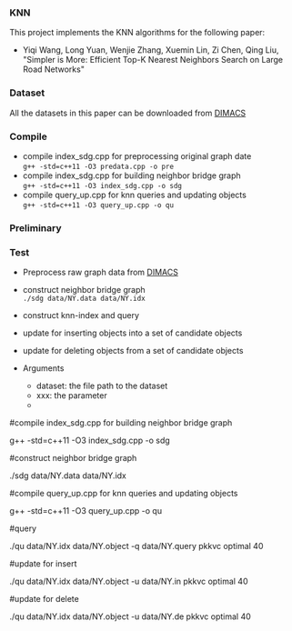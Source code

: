 ### KNN
This project implements the KNN algorithms for the following paper:
* Yiqi Wang, Long Yuan,  Wenjie Zhang, Xuemin Lin, Zi Chen, Qing Liu, "Simpler is More: Efficient Top-K Nearest Neighbors Search on Large Road Networks"

### Dataset

All the datasets in this paper can be downloaded from [DIMACS](http://www.diag.uniroma1.it/~challenge9/download.shtml)

### Compile
* compile index_sdg.cpp for preprocessing original graph date <br>
  `g++ -std=c++11 -O3 predata.cpp -o pre`
* compile index_sdg.cpp for building neighbor bridge graph <br>
  `g++ -std=c++11 -O3 index_sdg.cpp -o sdg`
* compile query_up.cpp for knn queries and updating objects <br>
  `g++ -std=c++11 -O3 query_up.cpp -o qu` 

### Preliminary

### Test
* Preprocess raw graph data from [DIMACS](http://www.diag.uniroma1.it/~challenge9/download.shtml)
  
* construct neighbor bridge graph <br>
  `./sdg data/NY.data data/NY.idx`
  
* construct knn-index and query

* update for inserting objects into a set of candidate objects

* update for deleting objects from a set of candidate objects


* Arguments
  * dataset: the file path to the dataset
  * xxx: the parameter
  * 
#compile index_sdg.cpp for building neighbor bridge graph

g++ -std=c++11 -O3 index_sdg.cpp -o sdg


#construct neighbor bridge graph

./sdg data/NY.data data/NY.idx

#compile query_up.cpp for knn queries and updating objects

g++ -std=c++11 -O3 query_up.cpp -o qu

#query

./qu data/NY.idx data/NY.object -q data/NY.query pkkvc optimal 40

#update for insert

./qu data/NY.idx data/NY.object -u data/NY.in pkkvc optimal 40

#update for delete

./qu data/NY.idx data/NY.object -u data/NY.de pkkvc optimal 40
